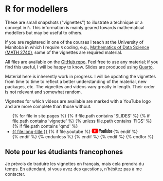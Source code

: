 # R for modellers

These are small snapshots ("vignettes") to illustrate a technique or a concept in `R`.
This information is mainly geared towards mathematical modellers but may be useful to others. 

If you are registered in one of the courses I teach at the University of Manitoba in which I require `R` coding, e.g., [Mathematics of Data Science (MATH 2740)](https://julien-arino.github.io/math-of-data-science/), some of the vignettes are required material.

All files are available on the [GitHub repo](https://github.com/julien-arino/R-for-modellers/). Feel free to use any material; if you find this useful, I will be happy to know. 
Slides are produced using [Quarto](https://quarto.org/).

Material here is inherently work in progress. 
I will be updating the vignettes from time to time to reflect a better understanding of the material, new packages, etc. 
The vignettes and videos vary greatly in length.
Their order is not relevant and somewhat random.

Vignettes for which videos are available are marked with a YouTube logo and are more complete than those without.

<ul>
{% for file in site.pages %}
  {% if file.path contains 'SLIDES' %}
    {% if file.path contains 'vignette' %}
      {% unless file.path contains 'FIGS' %}
        {% if file.path contains 'qmd' %}
          <li><a href="https://julien-arino.github.io/R-for-modellers/SLIDES/{{ file.name | remove: ".qmd" }}.html">{{ file.long-title }}</a>
          {% if file.youtube %}
            <a href="{{ file.youtube }}"><img src="assets/img/yt_logo_rgb_light.png" height="15px" /></a>
          {% endif %}
          </li>
        {% endif %}
      {% endunless %}
    {% endif %}
  {% endif %}
{% endfor %}
</ul>


## Note pour les étudiants francophones

Je prévois de traduire les vignettes en français, mais cela prendra du temps. En attendant, si vous avez des questions, n'hésitez pas à me contacter.